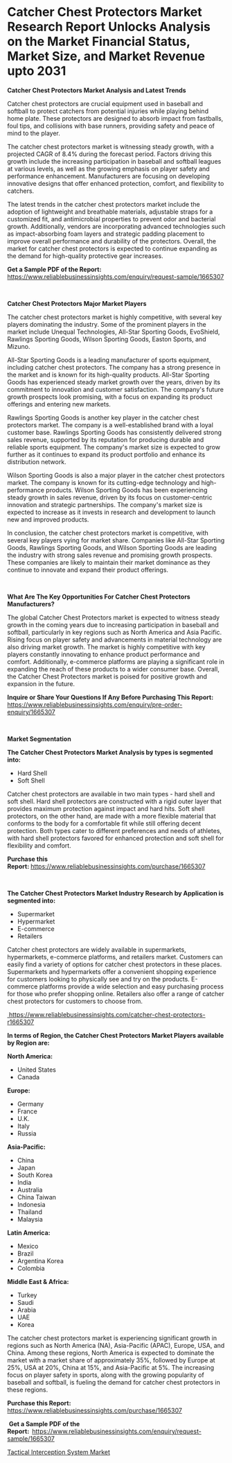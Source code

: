 <p><h1>Catcher Chest Protectors Market Research Report Unlocks Analysis on the Market Financial Status, Market Size, and Market Revenue upto 2031</h1></p><p><strong>Catcher Chest Protectors Market Analysis and Latest Trends</strong></p>
<p><p>Catcher chest protectors are crucial equipment used in baseball and softball to protect catchers from potential injuries while playing behind home plate. These protectors are designed to absorb impact from fastballs, foul tips, and collisions with base runners, providing safety and peace of mind to the player.</p><p>The catcher chest protectors market is witnessing steady growth, with a projected CAGR of 8.4% during the forecast period. Factors driving this growth include the increasing participation in baseball and softball leagues at various levels, as well as the growing emphasis on player safety and performance enhancement. Manufacturers are focusing on developing innovative designs that offer enhanced protection, comfort, and flexibility to catchers.</p><p>The latest trends in the catcher chest protectors market include the adoption of lightweight and breathable materials, adjustable straps for a customized fit, and antimicrobial properties to prevent odor and bacterial growth. Additionally, vendors are incorporating advanced technologies such as impact-absorbing foam layers and strategic padding placement to improve overall performance and durability of the protectors. Overall, the market for catcher chest protectors is expected to continue expanding as the demand for high-quality protective gear increases.</p></p>
<p><strong>Get a Sample PDF of the Report:&nbsp;</strong> <a href="https://www.reliablebusinessinsights.com/enquiry/request-sample/1665307">https://www.reliablebusinessinsights.com/enquiry/request-sample/1665307</a></p>
<p>&nbsp;</p>
<p><strong>Catcher Chest Protectors Major Market Players</strong></p>
<p><p>The catcher chest protectors market is highly competitive, with several key players dominating the industry. Some of the prominent players in the market include Unequal Technologies, All-Star Sporting Goods, EvoShield, Rawlings Sporting Goods, Wilson Sporting Goods, Easton Sports, and Mizuno.</p><p>All-Star Sporting Goods is a leading manufacturer of sports equipment, including catcher chest protectors. The company has a strong presence in the market and is known for its high-quality products. All-Star Sporting Goods has experienced steady market growth over the years, driven by its commitment to innovation and customer satisfaction. The company's future growth prospects look promising, with a focus on expanding its product offerings and entering new markets.</p><p>Rawlings Sporting Goods is another key player in the catcher chest protectors market. The company is a well-established brand with a loyal customer base. Rawlings Sporting Goods has consistently delivered strong sales revenue, supported by its reputation for producing durable and reliable sports equipment. The company's market size is expected to grow further as it continues to expand its product portfolio and enhance its distribution network.</p><p>Wilson Sporting Goods is also a major player in the catcher chest protectors market. The company is known for its cutting-edge technology and high-performance products. Wilson Sporting Goods has been experiencing steady growth in sales revenue, driven by its focus on customer-centric innovation and strategic partnerships. The company's market size is expected to increase as it invests in research and development to launch new and improved products.</p><p>In conclusion, the catcher chest protectors market is competitive, with several key players vying for market share. Companies like All-Star Sporting Goods, Rawlings Sporting Goods, and Wilson Sporting Goods are leading the industry with strong sales revenue and promising growth prospects. These companies are likely to maintain their market dominance as they continue to innovate and expand their product offerings.</p></p>
<p>&nbsp;</p>
<p><strong>What Are The Key Opportunities For Catcher Chest Protectors Manufacturers?</strong></p>
<p><p>The global Catcher Chest Protectors market is expected to witness steady growth in the coming years due to increasing participation in baseball and softball, particularly in key regions such as North America and Asia Pacific. Rising focus on player safety and advancements in material technology are also driving market growth. The market is highly competitive with key players constantly innovating to enhance product performance and comfort. Additionally, e-commerce platforms are playing a significant role in expanding the reach of these products to a wider consumer base. Overall, the Catcher Chest Protectors market is poised for positive growth and expansion in the future.</p></p>
<p><strong>Inquire or Share Your Questions If Any Before Purchasing This Report:</strong> <a href="https://www.reliablebusinessinsights.com/enquiry/pre-order-enquiry/1665307">https://www.reliablebusinessinsights.com/enquiry/pre-order-enquiry/1665307</a></p>
<p>&nbsp;</p>
<p><strong>Market Segmentation</strong></p>
<p><strong>The Catcher Chest Protectors Market Analysis by types is segmented into:</strong></p>
<p><ul><li>Hard Shell</li><li>Soft Shell</li></ul></p>
<p><p>Catcher chest protectors are available in two main types - hard shell and soft shell. Hard shell protectors are constructed with a rigid outer layer that provides maximum protection against impact and hard hits. Soft shell protectors, on the other hand, are made with a more flexible material that conforms to the body for a comfortable fit while still offering decent protection. Both types cater to different preferences and needs of athletes, with hard shell protectors favored for enhanced protection and soft shell for flexibility and comfort.</p></p>
<p><strong>Purchase this Report:&nbsp;</strong><a href="https://www.reliablebusinessinsights.com/purchase/1665307">https://www.reliablebusinessinsights.com/purchase/1665307</a></p>
<p>&nbsp;</p>
<p><strong>The Catcher Chest Protectors Market Industry Research by Application is segmented into:</strong></p>
<p><ul><li>Supermarket</li><li>Hypermarket</li><li>E-commerce</li><li>Retailers</li></ul></p>
<p><p>Catcher chest protectors are widely available in supermarkets, hypermarkets, e-commerce platforms, and retailers market. Customers can easily find a variety of options for catcher chest protectors in these places. Supermarkets and hypermarkets offer a convenient shopping experience for customers looking to physically see and try on the products. E-commerce platforms provide a wide selection and easy purchasing process for those who prefer shopping online. Retailers also offer a range of catcher chest protectors for customers to choose from.</p></p>
<p><a href="https://www.reliablebusinessinsights.com/catcher-chest-protectors-r1665307">&nbsp;https://www.reliablebusinessinsights.com/catcher-chest-protectors-r1665307</a></p>
<p><strong>In terms of Region, the Catcher Chest Protectors Market Players available by Region are:</strong></p>
<p>
    <p> <strong> North America: </strong>
        <ul>
            <li>United States</li>
            <li>Canada</li>
        </ul>
        </p> 
    <p> <strong> Europe: </strong>
        <ul>
            <li>Germany</li>
            <li>France</li>
            <li>U.K.</li>
            <li>Italy</li>
            <li>Russia</li>
        </ul>
        </p> 
    <p> <strong> Asia-Pacific: </strong>
        <ul>
            <li>China</li>
            <li>Japan</li>
            <li>South Korea</li>
            <li>India</li>
            <li>Australia</li>
            <li>China Taiwan</li>
            <li>Indonesia</li>
            <li>Thailand</li>
            <li>Malaysia</li>
        </ul>
        </p> 
    <p> <strong> Latin America: </strong>
        <ul>
            <li>Mexico</li>
            <li>Brazil</li>
            <li>Argentina Korea</li>
            <li>Colombia</li>
        </ul>
        </p> 
    <p> <strong> Middle East & Africa: </strong>
        <ul>
            <li>Turkey</li>
            <li>Saudi</li>
            <li>Arabia</li>
            <li>UAE</li>
            <li>Korea</li>
        </ul>
    </p>
    </p>
<p><p>The catcher chest protectors market is experiencing significant growth in regions such as North America (NA), Asia-Pacific (APAC), Europe, USA, and China. Among these regions, North America is expected to dominate the market with a market share of approximately 35%, followed by Europe at 25%, USA at 20%, China at 15%, and Asia-Pacific at 5%. The increasing focus on player safety in sports, along with the growing popularity of baseball and softball, is fueling the demand for catcher chest protectors in these regions.</p></p>
<p><strong>Purchase this Report: </strong><a href="https://www.reliablebusinessinsights.com/purchase/1665307">https://www.reliablebusinessinsights.com/purchase/1665307</a></p>
<p>&nbsp;<strong>Get a Sample PDF of the Report:&nbsp;&nbsp;</strong><a href="https://www.reliablebusinessinsights.com/enquiry/request-sample/1665307">https://www.reliablebusinessinsights.com/enquiry/request-sample/1665307</a></p>
<p><strong></strong></p>
<p><p><a href="https://view.publitas.com/reportprime-1/tactical-interception-system-market-outlook-and-forecast-from-2024-to-2031/">Tactical Interception System Market</a></p></p>
